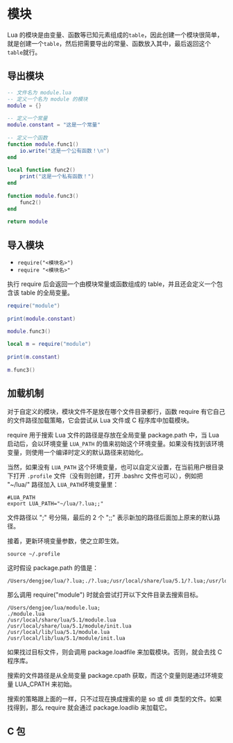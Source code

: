 # 模块

Lua 的模块是由变量、函数等已知元素组成的`table`，因此创建一个模块很简单，就是创建一个`table`，然后把需要导出的常量、函数放入其中，最后返回这个 `table`就行。

## 导出模块

```lua
-- 文件名为 module.lua
-- 定义一个名为 module 的模块
module = {}
 
-- 定义一个常量
module.constant = "这是一个常量"
 
-- 定义一个函数
function module.func1()
    io.write("这是一个公有函数！\n")
end
 
local function func2()
    print("这是一个私有函数！")
end
 
function module.func3()
    func2()
end
 
return module
```

## 导入模块

- `require("<模块名>")`
- `require "<模块名>"`


执行 require 后会返回一个由模块常量或函数组成的 table，并且还会定义一个包含该 table 的全局变量。

```lua
require("module")
 
print(module.constant)
 
module.func3()
```

```lua
local m = require("module")
 
print(m.constant)
 
m.func3()
```

## 加载机制
对于自定义的模块，模块文件不是放在哪个文件目录都行，函数 require 有它自己的文件路径加载策略，它会尝试从 Lua 文件或 C 程序库中加载模块。

require 用于搜索 Lua 文件的路径是存放在全局变量 package.path 中，当 Lua 启动后，会以环境变量 `LUA_PATH` 的值来初始这个环境变量。如果没有找到该环境变量，则使用一个编译时定义的默认路径来初始化。

当然，如果没有 `LUA_PATH` 这个环境变量，也可以自定义设置，在当前用户根目录下打开 `.profile` 文件（没有则创建，打开 .bashrc 文件也可以），例如把 "~/lua/" 路径加入 `LUA_PATH`环境变量里：
```shell
#LUA_PATH
export LUA_PATH="~/lua/?.lua;;"
```

文件路径以 ";" 号分隔，最后的 2 个 ";;" 表示新加的路径后面加上原来的默认路径。

接着，更新环境变量参数，使之立即生效。

```shell
source ~/.profile
```
这时假设 package.path 的值是：
```
/Users/dengjoe/lua/?.lua;./?.lua;/usr/local/share/lua/5.1/?.lua;/usr/local/share/lua/5.1/?/init.lua;/usr/local/lib/lua/5.1/?.lua;/usr/local/lib/lua/5.1/?/init.lua
```
那么调用 require("module") 时就会尝试打开以下文件目录去搜索目标。

```
/Users/dengjoe/lua/module.lua;
./module.lua
/usr/local/share/lua/5.1/module.lua
/usr/local/share/lua/5.1/module/init.lua
/usr/local/lib/lua/5.1/module.lua
/usr/local/lib/lua/5.1/module/init.lua
```
如果找过目标文件，则会调用 package.loadfile 来加载模块。否则，就会去找 C 程序库。

搜索的文件路径是从全局变量 package.cpath 获取，而这个变量则是通过环境变量 LUA_CPATH 来初始。

搜索的策略跟上面的一样，只不过现在换成搜索的是 so 或 dll 类型的文件。如果找得到，那么 require 就会通过 package.loadlib 来加载它。


## C 包